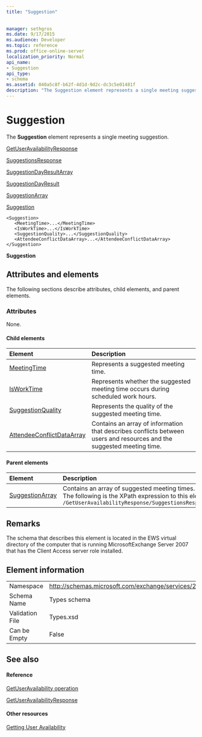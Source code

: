 ```yaml
---
title: "Suggestion"
 
 
manager: sethgros
ms.date: 9/17/2015
ms.audience: Developer
ms.topic: reference
ms.prod: office-online-server
localization_priority: Normal
api_name:
- Suggestion
api_type:
- schema
ms.assetid: 040a5c8f-b62f-4d1d-9d2c-dc3c5e01481f
description: "The Suggestion element represents a single meeting suggestion."
---
```


# Suggestion

The **Suggestion** element represents a single meeting suggestion. 
  
[GetUserAvailabilityResponse](getuseravailabilityresponse.md)
  
[SuggestionsResponse](suggestionsresponse.md)
  
[SuggestionDayResultArray](suggestiondayresultarray.md)
  
[SuggestionDayResult](suggestiondayresult.md)
  
[SuggestionArray](suggestionarray.md)
  
[Suggestion](suggestion.md)
  
```
<Suggestion>
   <MeetingTime>...</MeetingTime>
   <IsWorkTime>...</IsWorkTime>
   <SuggestionQuality>...</SuggestionQuality>
   <AttendeeConflictDataArray>...</AttendeeConflictDataArray>
</Suggestion>
```

 **Suggestion**
## Attributes and elements

The following sections describe attributes, child elements, and parent elements.
  
### Attributes

None.
  
#### Child elements

|**Element**|**Description**|
|:-----|:-----|
|[MeetingTime](meetingtime.md) <br/> |Represents a suggested meeting time.  <br/> |
|[IsWorkTime](isworktime.md) <br/> |Represents whether the suggested meeting time occurs during scheduled work hours.  <br/> |
|[SuggestionQuality](suggestionquality.md) <br/> |Represents the quality of the suggested meeting time.  <br/> |
|[AttendeeConflictDataArray](attendeeconflictdataarray.md) <br/> |Contains an array of information that describes conflicts between users and resources and the suggested meeting time.  <br/> |
   
#### Parent elements

|**Element**|**Description**|
|:-----|:-----|
|[SuggestionArray](suggestionarray.md) <br/> |Contains an array of suggested meeting times.  <br/> The following is the XPath expression to this element:  <br/>  `/GetUserAvailabilityResponse/SuggestionsResponse/SuggestionDayResultArray/SuggestionDayResult[i]/SuggestionArray` <br/> |
   
## Remarks

The schema that describes this element is located in the EWS virtual directory of the computer that is running MicrosoftExchange Server 2007 that has the Client Access server role installed.
  
## Element information

|||
|:-----|:-----|
|Namespace  <br/> |http://schemas.microsoft.com/exchange/services/2006/types  <br/> |
|Schema Name  <br/> |Types schema  <br/> |
|Validation File  <br/> |Types.xsd  <br/> |
|Can be Empty  <br/> |False  <br/> |
   
## See also

#### Reference

[GetUserAvailability operation](getuseravailability-operation.md)
  
[GetUserAvailabilityResponse](getuseravailabilityresponse.md)
#### Other resources

[Getting User Availability](http://msdn.microsoft.com/library/d4133fcb-9b0f-4e6b-aadf-a389da83516a%28Office.15%29.aspx)

